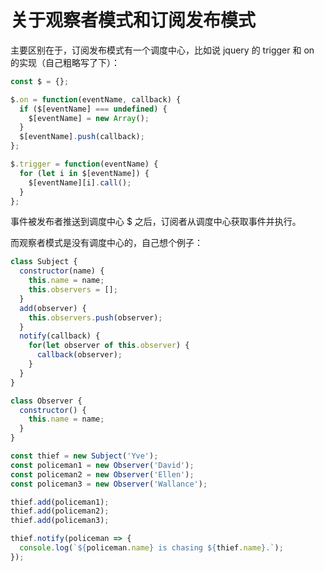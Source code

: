 # 关于观察者模式和订阅发布模式

主要区别在于，订阅发布模式有一个调度中心，比如说 jquery 的 trigger 和 on 的实现（自己粗略写了下）：

``` js
const $ = {};

$.on = function(eventName, callback) {
  if ($[eventName] === undefined) {
    $[eventName] = new Array();
  }
  $[eventName].push(callback);
};

$.trigger = function(eventName) {
  for (let i in $[eventName]) {
    $[eventName][i].call();
  }
};
```

事件被发布者推送到调度中心 $ 之后，订阅者从调度中心获取事件并执行。

而观察者模式是没有调度中心的，自己想个例子：

``` js
class Subject {
  constructor(name) {
    this.name = name;
    this.observers = [];
  }
  add(observer) {
    this.observers.push(observer);
  }
  notify(callback) {
    for(let observer of this.observer) {
      callback(observer);
    }
  }
}

class Observer {
  constructor() {
    this.name = name;
  }
}

const thief = new Subject('Yve');
const policeman1 = new Observer('David');
const policeman2 = new Observer('Ellen');
const policeman3 = new Observer('Wallance');

thief.add(policeman1);
thief.add(policeman2);
thief.add(policeman3);

thief.notify(policeman => {
  console.log(`${policeman.name} is chasing ${thief.name}.`);
});
```
